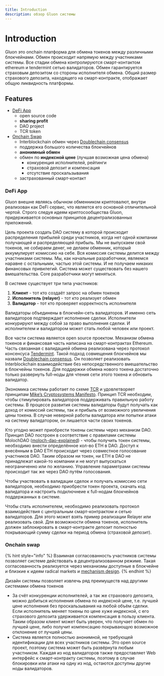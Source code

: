 ```yaml
---
title: Introduction
description: обзор Gluon системы
---
```


# Introduction

Gluon это onchain платформа для обмена токенов между различными блокчейнами. Обмен происходит напрямую между участниками системы. Все стадии обмена контролируются смарт-контактом ethereum и tendermint сетью валидаторов. Обмен гарантируется страховым депозитом со стороны исполнителя обмена. Общий размер страхового депозита, находящего на смарт-контракте, отображает общую ликвидность платформы.

## Features

* [DeFi App](./#defi-app)
  * open source code
  * **sharing profit**
  * DAO project
  * TCR token
* [Onchain Swap](./#onchain-swap)
  * Interblockchain обмен через [Doublechain consensus](technical/untitled.md)
  * поддержка большого количества блокчейнов
  * **анонимный обмен**
  * обмен по **индексной цене** \(лучшая возможная цена обмена\)
    * конкуренция исполнителей, рейтинги
    * страховой депозит и компенсация
    * отсутствие проскальзывания
  * застрахованный смарт-контакт

### DeFi App

Gluon внешне являясь обычном обменником криптовалют, внутри реализован как DeFi сервис, что является его основной отличительной чертой. Строго следуя идеям криптосообщества Gluon, придерживается основных принципов децентрализованных приложений.

Цель проекта создать DAO систему в которой происходит распределения прибылей среди участников, когда нет одной компании получающей и распределяющей прибыль. Мы не выпускаем свой токенов, не собираем денег, не делаем обменник, который аккумулирует комиссию на себе. Вся комиссия системы делится между участниками системы. Мы, как начальные разработчики, являемся наравне с остальными, частью этой системы. И не получаем никаких финансовых привилегий. Система может существовать без нашего вмешательства. Core разработчики могут меняться.

В системе существует три типа участников:

1. **Клиент** - тот кто создаёт запрос на обмен токенов 
2. **Исполнитель \(relayer\)** - тот кто реализует обмен
3. **Валидатор** - тот кто проверяет корректность исполнителя

Валидаторы объединены в блокчейн-сеть валидаторов. И именно сеть валидаторов подтверждает исполнение сделки. Исполнители конкурируют между собой за право выполнения сделки. И исполнителем и валидатором может стать любой человек или проект.

Все части система является open source проектом. Механизм обмена токенов и финансовая часть написана на смарт-контрактах Ethereum. Часть связанная с валидацией обмена реализована через протокол консенсуса [Tendermint](https://tendermint.com/static/docs/tendermint.pdf). Такой подход совмещения блокчейнов мы назвали [Doublechain consensus](technical/untitled.md). Он позволяет реализовать Interblockchain взаимодействие без непосредственного вмешательство в блокчейны токенов. Для поддержки обмена нового токена достаточно только развернуть full-ноды для чтения сети этого токена и обновить валидатор.

Экономика системы работает по схеме [TCR](https://hackernoon.com/token-curated-registry-tcr-design-patterns-4de6d18efa15) и удовлетворяет принципам [Mike’s Cryptosystems Manifesto](https://docs.google.com/document/d/1TcceAsBlAoFLWSQWYyhjmTsZCp0XqRhNdGMb6JbASxc/edit?usp=sharing). Принцип TCR необходим, чтобы стимулировать валидаторов поддерживать правильную работу системы. В процессе развития системы валидаторы будут получать как доход от комиссий системы, так и прибыль от возможного увеличения цены токена. В случае неверной работы валидатора или попытки атаки на систему валидатором, он лишается части своих токенов.

Кто угодно может приобрести токены системы через механизм DAO. Принцип DAO построен в соответствие с правилами системы MolochDAO \([moloch-dao-explained](https://concourseopen.com/blog/moloch-dao-explained/)\) - чтобы получить токен системы, необходимо внести определённое кол-во ETH в DAO. Доступ к внесённым в DAO ETH происходит через совместное голосование участников DAO. Таким образом ни токен, ни ETH в DAO не принадлежат какой-то компании и не могут выпускаться неограниченно или по желанию. Управление параметрами системы происходит так же через DAO путём голосования.

Чтобы участвовать в валидации сделок и получать комиссию сети валидаторов, необходимо приобрести токен проекта, скачать код валидатора и настроить подключнеие к full-нодам блокчейнов поддержанных в системе.

Чтобы стать исполнителем, необходимо реализовать протокол взаимодействия с центральным смарт-контрактом и сетью валидаторов. Для этого может взять пример реализации Relayer или реализовать свой. Для возможности обмена токенов, исполнитель должен заблокировать в смарт-контракте депозит полностью покрывающий сумму сделки на период обмена \(страховой депозит\).

### Onchain swap

{% hint style="info" %}
Взаимная согласованность участников системы позволяет системе действовать в децентрализованном режиме. Такая согласованность реализуется через механизмы доступные в блокчейне и близкие к идеям radical markets и [mechanism design](https://en.wikipedia.org/wiki/Mechanism_design).
{% endhint %}

Дизайн системы позволяет извлечь ряд преимуществ над другими системами обмена токенов

* За счёт конкуренции исполнителей, а так же страхового депозита, можно добиться исполнения обмена по индексной цене, т.е. лучшей цене исполнения без проскальзывания на любой объём сделки. Если исполнитель меняет токены по цене хуже индексной, с его страхового депозита удерживается компенсация в пользу клиента. Таким образом клиент может быть уверен, что получает обмен по лучшей цене, либо получит компенсацию покрывающую возможное отклонение от лучшей цены.
* Система является полностью анонимной, не требующей идентификации для всех участников системы. Это open source проект, поэтому система может быть развёрнута любым участником. Каждая из нод валидаторов также предоставляет Web интерфейс к смарт-контракту системы, поэтому в случае блокировки или атаки на одну из нод, остаются доступны другие ноды валидаторов.

